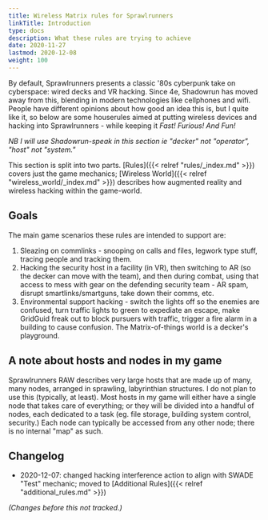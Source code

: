 ```yaml
---
title: Wireless Matrix rules for Sprawlrunners
linkTitle: Introduction
type: docs
description: What these rules are trying to achieve
date: 2020-11-27
lastmod: 2020-12-08
weight: 100
---
```


By default, Sprawlrunners presents a classic '80s cyberpunk take on cyberspace: wired decks and VR hacking. Since 4e, Shadowrun has moved away from this, blending in modern technologies like cellphones and wifi. People have different opinions about how good an idea this is, but I quite like it, so below are some houserules aimed at putting wireless devices and hacking into Sprawlrunners - while keeping it _Fast! Furious! And Fun!_

*NB I will use Shadowrun-speak in this section ie "decker" not "operator", "host" not "system."*

This section is split into two parts. [Rules]({{< relref "rules/_index.md" >}}) covers just the game mechanics; [Wireless World]({{< relref "wireless_world/_index.md" >}}) describes how augmented reality and wireless hacking within the game-world.

## Goals

The main game scenarios these rules are intended to support are: 

1. Sleazing on commlinks - snooping on calls and files, legwork type stuff, tracing people and tracking them.
2. Hacking the security host in a facility (in VR), then switching to AR (so the decker can move with the team), and then during combat, using that access to mess with gear on the defending security team - AR spam, disrupt smartlinks/smartguns, take down their comms, etc.
3. Environmental support hacking - switch the lights off so the enemies are confused, turn traffic lights to green to expediate an escape, make GridGuid freak out to block pursuers with traffic, trigger a fire alarm in a building to cause confusion. The Matrix-of-things world is a decker's playground.

## A note about hosts and nodes in my game

Sprawlrunners RAW describes very large hosts that are made up of many, many nodes, arranged in sprawling, labyrinthian structures. I do not plan to use this (typically, at least). Most hosts in my game will either have a single node that takes care of everything; or they will be divided into a handful of nodes, each dedicated to a task (eg. file storage, building system control, security.) Each node can typically be accessed from any other node; there is no internal "map" as such.

## Changelog

* 2020-12-07: changed hacking interference action to align with SWADE "Test" mechanic; moved to [Additional Rules]({{< relref "additional_rules.md" >}}) 

*(Changes before this not tracked.)*